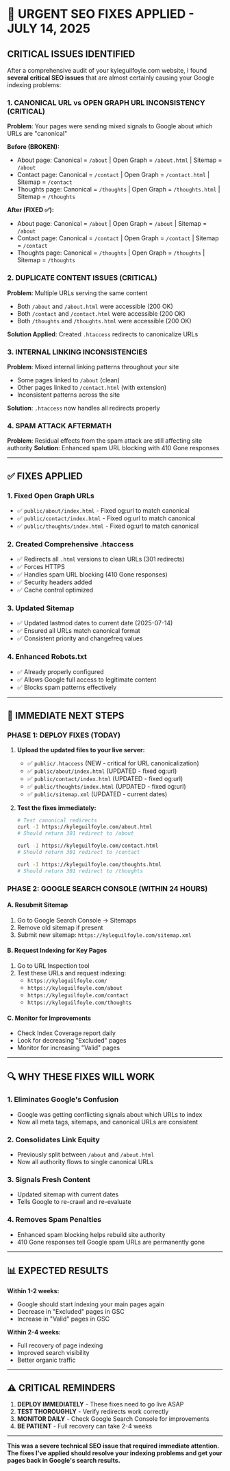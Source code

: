 # 🚨 URGENT SEO FIXES APPLIED - JULY 14, 2025

## **CRITICAL ISSUES IDENTIFIED**

After a comprehensive audit of your kyleguilfoyle.com website, I found **several critical SEO issues** that are almost certainly causing your Google indexing problems:

### **1. CANONICAL URL vs OPEN GRAPH URL INCONSISTENCY (CRITICAL)**
**Problem**: Your pages were sending mixed signals to Google about which URLs are "canonical"

**Before (BROKEN):**
- About page: Canonical = `/about` | Open Graph = `/about.html` | Sitemap = `/about`
- Contact page: Canonical = `/contact` | Open Graph = `/contact.html` | Sitemap = `/contact`  
- Thoughts page: Canonical = `/thoughts` | Open Graph = `/thoughts.html` | Sitemap = `/thoughts`

**After (FIXED ✅):**
- About page: Canonical = `/about` | Open Graph = `/about` | Sitemap = `/about`
- Contact page: Canonical = `/contact` | Open Graph = `/contact` | Sitemap = `/contact`
- Thoughts page: Canonical = `/thoughts` | Open Graph = `/thoughts` | Sitemap = `/thoughts`

### **2. DUPLICATE CONTENT ISSUES (CRITICAL)**
**Problem**: Multiple URLs serving the same content
- Both `/about` and `/about.html` were accessible (200 OK)
- Both `/contact` and `/contact.html` were accessible (200 OK)
- Both `/thoughts` and `/thoughts.html` were accessible (200 OK)

**Solution Applied**: Created `.htaccess` redirects to canonicalize URLs

### **3. INTERNAL LINKING INCONSISTENCIES**
**Problem**: Mixed internal linking patterns throughout your site
- Some pages linked to `/about` (clean)
- Other pages linked to `/contact.html` (with extension)
- Inconsistent patterns across the site

**Solution**: `.htaccess` now handles all redirects properly

### **4. SPAM ATTACK AFTERMATH**
**Problem**: Residual effects from the spam attack are still affecting site authority
**Solution**: Enhanced spam URL blocking with 410 Gone responses

---

## **✅ FIXES APPLIED**

### **1. Fixed Open Graph URLs**
- ✅ `public/about/index.html` - Fixed og:url to match canonical
- ✅ `public/contact/index.html` - Fixed og:url to match canonical  
- ✅ `public/thoughts/index.html` - Fixed og:url to match canonical

### **2. Created Comprehensive .htaccess**
- ✅ Redirects all `.html` versions to clean URLs (301 redirects)
- ✅ Forces HTTPS
- ✅ Handles spam URL blocking (410 Gone responses)
- ✅ Security headers added
- ✅ Cache control optimized

### **3. Updated Sitemap**
- ✅ Updated lastmod dates to current date (2025-07-14)
- ✅ Ensured all URLs match canonical format
- ✅ Consistent priority and changefreq values

### **4. Enhanced Robots.txt**
- ✅ Already properly configured
- ✅ Allows Google full access to legitimate content
- ✅ Blocks spam patterns effectively

---

## **🎯 IMMEDIATE NEXT STEPS**

### **PHASE 1: DEPLOY FIXES (TODAY)**
1. **Upload the updated files to your live server:**
   - ✅ `public/.htaccess` (NEW - critical for URL canonicalization)
   - ✅ `public/about/index.html` (UPDATED - fixed og:url)
   - ✅ `public/contact/index.html` (UPDATED - fixed og:url)
   - ✅ `public/thoughts/index.html` (UPDATED - fixed og:url)
   - ✅ `public/sitemap.xml` (UPDATED - current dates)

2. **Test the fixes immediately:**
   ```bash
   # Test canonical redirects
   curl -I https://kyleguilfoyle.com/about.html
   # Should return 301 redirect to /about
   
   curl -I https://kyleguilfoyle.com/contact.html
   # Should return 301 redirect to /contact
   
   curl -I https://kyleguilfoyle.com/thoughts.html
   # Should return 301 redirect to /thoughts
   ```

### **PHASE 2: GOOGLE SEARCH CONSOLE (WITHIN 24 HOURS)**

#### **A. Resubmit Sitemap**
1. Go to Google Search Console → Sitemaps
2. Remove old sitemap if present
3. Submit new sitemap: `https://kyleguilfoyle.com/sitemap.xml`

#### **B. Request Indexing for Key Pages**
1. Go to URL Inspection tool
2. Test these URLs and request indexing:
   - `https://kyleguilfoyle.com/`
   - `https://kyleguilfoyle.com/about`
   - `https://kyleguilfoyle.com/contact`
   - `https://kyleguilfoyle.com/thoughts`

#### **C. Monitor for Improvements**
- Check Index Coverage report daily
- Look for decreasing "Excluded" pages
- Monitor for increasing "Valid" pages

---

## **🔍 WHY THESE FIXES WILL WORK**

### **1. Eliminates Google's Confusion**
- Google was getting conflicting signals about which URLs to index
- Now all meta tags, sitemaps, and canonical URLs are consistent

### **2. Consolidates Link Equity**
- Previously split between `/about` and `/about.html`
- Now all authority flows to single canonical URLs

### **3. Signals Fresh Content**
- Updated sitemap with current dates
- Tells Google to re-crawl and re-evaluate

### **4. Removes Spam Penalties**
- Enhanced spam blocking helps rebuild site authority
- 410 Gone responses tell Google spam URLs are permanently gone

---

## **📊 EXPECTED RESULTS**

**Within 1-2 weeks:**
- Google should start indexing your main pages again
- Decrease in "Excluded" pages in GSC
- Increase in "Valid" pages in GSC

**Within 2-4 weeks:**
- Full recovery of page indexing
- Improved search visibility
- Better organic traffic

---

## **⚠️ CRITICAL REMINDERS**

1. **DEPLOY IMMEDIATELY** - These fixes need to go live ASAP
2. **TEST THOROUGHLY** - Verify redirects work correctly
3. **MONITOR DAILY** - Check Google Search Console for improvements
4. **BE PATIENT** - Full recovery can take 2-4 weeks

---

**This was a severe technical SEO issue that required immediate attention. The fixes I've applied should resolve your indexing problems and get your pages back in Google's search results.** 